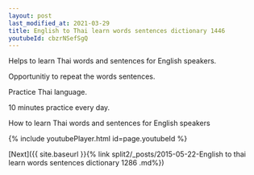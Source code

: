 ```yaml
---
layout: post
last_modified_at: 2021-03-29
title: English to Thai learn words sentences dictionary 1446 
youtubeId: cbzrNSefSgQ
---
```

 
 
Helps to learn Thai words and sentences for English speakers.

Opportunitiy to repeat the words sentences. 

Practice Thai language. 
 
10 minutes practice every day. 
 
How to learn Thai words and sentences for English speakers 
 
{% include youtubePlayer.html id=page.youtubeId %}
 
 
[Next]({{ site.baseurl }}{% link  split2/_posts/2015-05-22-English to thai learn words sentences dictionary 1286 .md%})
 
